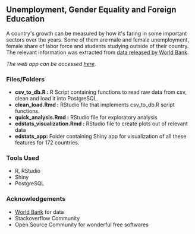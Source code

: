 ## Unemployment, Gender Equality and Foreign Education 

A country's growth can be measured by how it's faring in some important sectors over the years. Some of them are male and
female unemployment, female share of labor force and students studying outside of their country. The relevant information was
extracted from [data released by World Bank](https://data.worldbank.org/data-catalog/ed-stats).

*The web app can be accessed [here](https://vanara.shinyapps.io/opportunities_by_countries/).*

### Files/Folders
* **csv_to_db.R :** R Script containing functions to read raw data from csv, clean and load it into PostgreSQL.
* **clean_load.Rmd :** RStudio file that implements csv_to_db.R script functions.
* **quick_analysis.Rmd :** RStudio file for exploratory analysis
* **edstats_visualization.Rmd :** RStudio file to create plots out of relevant data
* **edstats_app:** Folder containing Shiny app for visualization of all these features for 172 countries.

### Tools Used
* R, RStudio
* Shiny
* PostgreSQL

### Acknowledgements
* [World Bank](https://data.worldbank.org/data-catalog/ed-stats) for data
* Stackoverflow Community
* Open Source Community for wonderful free softwares
